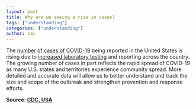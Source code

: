 ```yaml
---
layout: post
title: Why are we seeing a rise in cases?
tags: ["understanding"]
categories: ["understanding"]
author: sai
---
```


The [number of cases of COVID-19](https://www.cdc.gov/coronavirus/2019-ncov/cases-updates/cases-in-us.html) being reported in the United States is rising due to [increased laboratory testing](https://www.cdc.gov/coronavirus/2019-ncov/cases-updates/testing-in-us.html) and reporting across the country. The growing number of cases in part reflects the rapid spread of COVID-19 as many U.S. states and territories experience community spread. More detailed and accurate data will allow us to better understand and track the size and scope of the outbreak and strengthen prevention and response efforts.

**Source: [CDC, USA](https://www.cdc.gov/coronavirus/2019-ncov/faq.html)**